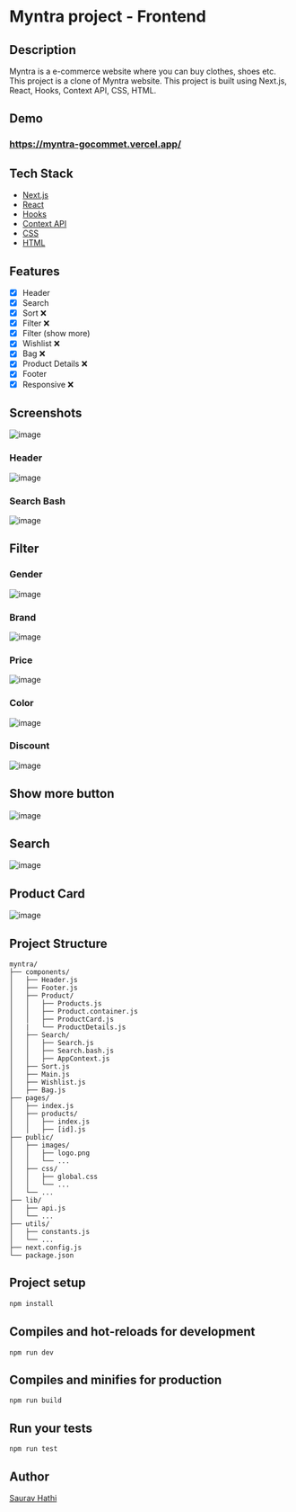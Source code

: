 
# Myntra project - Frontend

## Description

Myntra is a e-commerce website where you can buy clothes, shoes etc. This project is a clone of Myntra website. This project is built using Next.js, React, Hooks, Context API, CSS, HTML.

## Demo
### https://myntra-gocommet.vercel.app/

## Tech Stack

- [Next.js](https://nextjs.org/)
- [React](https://reactjs.org/)
- [Hooks](https://reactjs.org/docs/hooks-intro.html)
- [Context API](https://reactjs.org/docs/context.html)
- [CSS](https://developer.mozilla.org/en-US/docs/Web/CSS)
- [HTML](https://developer.mozilla.org/en-US/docs/Web/HTML)

## Features

- [x] Header
- [x] Search
- [x] Sort ❌
- [x] Filter ❌
- [x] Filter (show more)
- [x] Wishlist ❌
- [x] Bag ❌
- [x] Product Details ❌
- [x] Footer
- [x] Responsive ❌

## Screenshots

![image](https://user-images.githubusercontent.com/61316762/232858752-d11e95c6-54cc-41fb-a3d2-3be99797a9c6.png)

### Header
![image](https://user-images.githubusercontent.com/61316762/232858851-adcc0f24-43bd-4ce4-b90a-0a9e5ade4c7a.png)

### Search Bash
![image](https://user-images.githubusercontent.com/61316762/232858947-36135d04-8de8-4333-8331-1ba66cae24dd.png)

## Filter
### Gender
![image](https://user-images.githubusercontent.com/61316762/232859109-082b1239-9b2a-4b33-b5d0-3a82b8b86f3b.png)

### Brand
![image](https://user-images.githubusercontent.com/61316762/232859154-da67ddd4-0f47-4b19-b03b-3f12bf983242.png)

### Price
![image](https://user-images.githubusercontent.com/61316762/232859229-8f8ee403-8b30-4817-af07-86b02e9fc390.png)

### Color
![image](https://user-images.githubusercontent.com/61316762/232859315-69811f9c-42a7-42e0-aefd-932fb10b4354.png)

### Discount
![image](https://user-images.githubusercontent.com/61316762/232859401-b83023a0-2afe-4da2-8bf5-6e53bb3b6a15.png)

## Show more button
![image](https://user-images.githubusercontent.com/61316762/232859581-5a457eb2-8f46-472a-9786-b0d3c24c8db2.png)

## Search

![image](https://user-images.githubusercontent.com/61316762/232859689-5fc41033-e409-48a5-8f4a-b3367aad5ab1.png)

## Product Card

![image](https://user-images.githubusercontent.com/61316762/232859891-75d1e784-84e6-43cd-9dcc-b8d1ae2b1c83.png)

## Project Structure

```
myntra/
├── components/
│   ├── Header.js
│   ├── Footer.js
│   ├── Product/
│   │   ├── Products.js
│   │   ├── Product.container.js
│   │   ├── ProductCard.js
│   |   └── ProductDetails.js
│   ├── Search/
│   │   ├── Search.js
│   │   ├── Search.bash.js
│   │   ├── AppContext.js
│   ├── Sort.js
│   ├── Main.js
│   ├── Wishlist.js
│   ├── Bag.js
├── pages/
│   ├── index.js
│   ├── products/
│   │   ├── index.js
│   │   ├── [id].js
├── public/
│   ├── images/
│   │   ├── logo.png
│   │   └── ...
│   ├── css/
│   │   ├── global.css
│   │   └── ...
│   └── ...
├── lib/
│   ├── api.js
│   └── ...
├── utils/
│   ├── constants.js
│   └── ...
├── next.config.js
└── package.json
```

## Project setup

```bash
npm install
```

## Compiles and hot-reloads for development

```
npm run dev
```

## Compiles and minifies for production

```
npm run build
```

## Run your tests

```
npm run test
```

## Author

[Saurav Hathi](https://github.com/sauravhathi)
